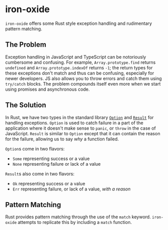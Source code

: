 # iron-oxide

`iron-oxide` offers some Rust style exception handling and rudimentary pattern matching.

## The Problem

Exception handling in JavaScript and TypeScript can be notoriously cumbersome and confusing. For example, `Array.prototype.find` returns `undefined` and `Array.prototype.indexOf` returns `-1`; the return types for these exceptions don't match and thus can be confusing, especially for newer developers. JS also allows you to throw errors and catch them using `try/catch` blocks. The problem compounds itself even more when we start using promises and asynchronous code.

## The Solution

In Rust, we have two types in the standard library [`Option`](https://doc.rust-lang.org/rust-by-example/std/option.html) and [`Result`](https://doc.rust-lang.org/rust-by-example/std/result.html) for handling exceptions. `Option` is used to catch failure in a part of the application where it doesn't make sense to `panic`, or `throw` in the case of JavaScript. `Result` is similar to `Option` except that it can contain the reason for the failure, allowing us to say _why_ a function failed.

`Option`s come in two flavors:

* `Some` representing success or a value
* `None` representing failure or lack of a value

`Result`s also come in two flavors:

* `Ok` representing success or a value
* `Err` representing failure, or lack of a value, _with a reason_

## Pattern Matching

Rust provides pattern matching through the use of the `match` keyword. `iron-oxide` attempts to replicate this by including a `match` function.


